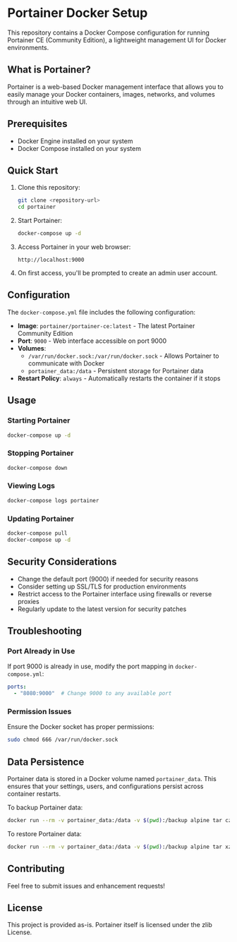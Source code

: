 # Portainer Docker Setup

This repository contains a Docker Compose configuration for running Portainer CE (Community Edition), a lightweight management UI for Docker environments.

## What is Portainer?

Portainer is a web-based Docker management interface that allows you to easily manage your Docker containers, images, networks, and volumes through an intuitive web UI.

## Prerequisites

- Docker Engine installed on your system
- Docker Compose installed on your system

## Quick Start

1. Clone this repository:
   ```bash
   git clone <repository-url>
   cd portainer
   ```

2. Start Portainer:
   ```bash
   docker-compose up -d
   ```

3. Access Portainer in your web browser:
   ```
   http://localhost:9000
   ```

4. On first access, you'll be prompted to create an admin user account.

## Configuration

The `docker-compose.yml` file includes the following configuration:

- **Image**: `portainer/portainer-ce:latest` - The latest Portainer Community Edition
- **Port**: `9000` - Web interface accessible on port 9000
- **Volumes**: 
  - `/var/run/docker.sock:/var/run/docker.sock` - Allows Portainer to communicate with Docker
  - `portainer_data:/data` - Persistent storage for Portainer data
- **Restart Policy**: `always` - Automatically restarts the container if it stops

## Usage

### Starting Portainer
```bash
docker-compose up -d
```

### Stopping Portainer
```bash
docker-compose down
```

### Viewing Logs
```bash
docker-compose logs portainer
```

### Updating Portainer
```bash
docker-compose pull
docker-compose up -d
```

## Security Considerations

- Change the default port (9000) if needed for security reasons
- Consider setting up SSL/TLS for production environments
- Restrict access to the Portainer interface using firewalls or reverse proxies
- Regularly update to the latest version for security patches

## Troubleshooting

### Port Already in Use
If port 9000 is already in use, modify the port mapping in `docker-compose.yml`:
```yaml
ports:
  - "8080:9000"  # Change 9000 to any available port
```

### Permission Issues
Ensure the Docker socket has proper permissions:
```bash
sudo chmod 666 /var/run/docker.sock
```

## Data Persistence

Portainer data is stored in a Docker volume named `portainer_data`. This ensures that your settings, users, and configurations persist across container restarts.

To backup Portainer data:
```bash
docker run --rm -v portainer_data:/data -v $(pwd):/backup alpine tar czf /backup/portainer-backup.tar.gz -C /data .
```

To restore Portainer data:
```bash
docker run --rm -v portainer_data:/data -v $(pwd):/backup alpine tar xzf /backup/portainer-backup.tar.gz -C /data
```

## Contributing

Feel free to submit issues and enhancement requests!

## License

This project is provided as-is. Portainer itself is licensed under the zlib License.